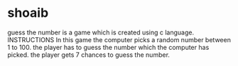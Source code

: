 # shoaib
guess the number is a game which is created using c language.
INSTRUCTIONS
In this game the computer picks a random number between 1 to 100.
the player has to guess the number which the computer has picked.
the player gets 7 chances to guess the number.


